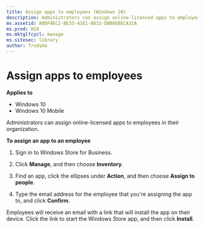 ```yaml
---
title: Assign apps to employees (Windows 10)
description: Administrators can assign online-licensed apps to employees in their organization.
ms.assetid: A0DF4EC2-BE33-41E1-8832-DBB0EBECA31A
ms.prod: W10
ms.mktglfcycl: manage
ms.sitesec: library
author: TrudyHa
---
```


# Assign apps to employees


**Applies to**

-   Windows 10
-   Windows 10 Mobile

Administrators can assign online-licensed apps to employees in their organization.

**To assign an app to an employee**

1.  Sign in to Windows Store for Business.

2.  Click **Manage**, and then choose **Inventory**.

3.  Find an app, click the ellipses under **Action**, and then choose **Assign to people**.

4.  Type the email address for the employee that you're assigning the app to, and click **Confirm**.

Employees will receive an email with a link that will install the app on their device. Click the link to start the Windows Store app, and then click **Install**.

 

 





